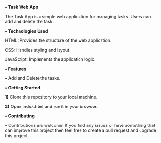 **• Task Web App**

The Task App is a simple web application for managing tasks. Users can add and delete the task.

**• Technologies Used**

HTML: Provides the structure of the web application.

CSS: Handles styling and layout.

JavaScript: Implements the application logic.

**• Features**

**•** Add and Delete the tasks.

**• Getting Started**

**1)** Clone this repository to your local machine.

**2)** Open index.html and run it in your browser.

**• Contributing**

**-** Contributions are welcome! If you find any issues or have something that can improve this project then feel free to create a pull request and upgrade this project.
